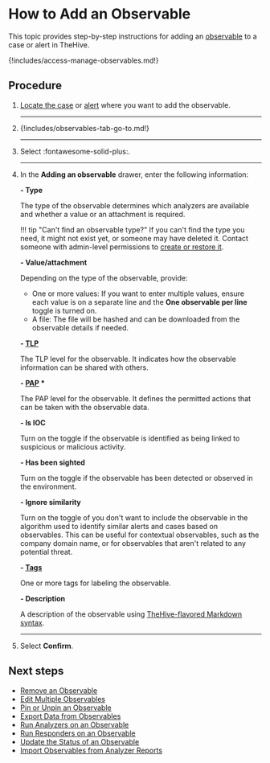 # How to Add an Observable

This topic provides step-by-step instructions for adding an [observable](../../user-guides/analyst-corner/cases/observables/about-observables.md) to a case or alert in TheHive.

{!includes/access-manage-observables.md!}

<h2>Procedure</h2>

1. [Locate the case](../search-for-cases/find-a-case.md) or [alert](../../alerts/search-for-alerts/find-an-alert.md) where you want to add the observable.

    ---

2. {!includes/observables-tab-go-to.md!}

    ---

3. Select :fontawesome-solid-plus:.

    ---

4. In the **Adding an observable** drawer, enter the following information:

    **- Type**

    The type of the observable determines which analyzers are available and whether a value or an attachment is required.

    !!! tip "Can't find an observable type?"
        If you can't find the type you need, it might not exist yet, or someone may have deleted it. Contact someone with admin-level permissions to [create or restore it](../../../../administration/observable-types/create-an-observable-type.md).

    **- Value/attachment**

    Depending on the type of the observable, provide:

    * One or more values: If you want to enter multiple values, ensure each value is on a separate line and the **One observable per line** toggle is turned on.
    * A file: The file will be hashed and can be downloaded from the observable details if needed.

    **- [TLP](https://www.misp-project.org/taxonomies.html#_tlp)**

    The TLP level for the observable. It indicates how the observable information can be shared with others.

    **- [PAP](https://www.misp-project.org/taxonomies.html#_pap) \***

    The PAP level for the observable. It defines the permitted actions that can be taken with the observable data.

    **- Is IOC**

    Turn on the toggle if the observable is identified as being linked to suspicious or malicious activity.

    **- Has been sighted**

    Turn on the toggle if the observable has been detected or observed in the environment.

    **- Ignore similarity**

    Turn on the toggle of you don't want to include the observable in the algorithm used to identify similar alerts and cases based on observables. This can be useful for contextual observables, such as the company domain name, or for observables that aren't related to any potential threat.

    **- [Tags](../tags/add-remove-tags.md)**  
    
    One or more tags for labeling the observable.

    **- Description**

    A description of the observable using [TheHive-flavored Markdown syntax](../../../thehive-flavored-markdown.md).

    ---

5. Select **Confirm**.

<h2>Next steps</h2>

* [Remove an Observable](remove-an-observable.md)
* [Edit Multiple Observables](edit-multiple-observables.md)
* [Pin or Unpin an Observable](pin-unpin-an-observable.md)
* [Export Data from Observables](export-data-observables.md)
* [Run Analyzers on an Observable](run-analyzers-on-observables.md)
* [Run Responders on an Observable](run-responders-on-an-observable.md)
* [Update the Status of an Observable](update-status-of-an-observable.md)
* [Import Observables from Analyzer Reports](import-observables-from-analyzer-reports.md)